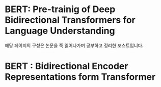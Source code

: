 BERT: Pre-trainig of Deep Bidirectional Transformers for Language Understanding
===============================================================================

해당 페이지의 구성은 논문을 쭉 읽어나가며 공부하고 정리한 포스트입니다.

BERT : Bidirectional Encoder Representations form Transformer
=============================================================
